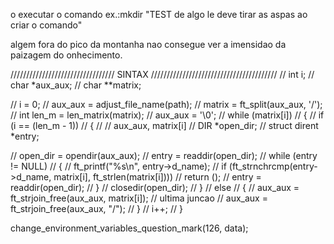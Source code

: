 o executar o comando
ex.:mkdir "TEST de algo le deve tirar as aspas ao criar o comando"

algem fora do pico da montanha nao consegue ver a imensidao da paizagem do onhecimento.

///////////////////////////////// SINTAX ////////////////////////////////////////
// int		i;
// char	*aux_aux;
// char	**matrix;

// i = 0;
// aux_aux = adjust_file_name(path);
// matrix = ft_split(aux_aux, '/');
// int len_m = len_matrix(matrix);
// aux_aux = '\0';
// while (matrix[i])
// {
// 	if (i == (len_m - 1))
// 	{
// 		// aux_aux, matrix[i]
// 		DIR				*open_dir;
// 		struct dirent	*entry;

// 		open_dir = opendir(aux_aux);
// 		entry = readdir(open_dir);
// 		while (entry != NULL)
// 		{
// 			ft_printf("%s\n", entry->d_name);
// 			if (ft_strnchrcmp(entry->d_name, matrix[i], ft_strlen(matrix[i])))
// 				return ();
// 			entry = readdir(open_dir);
// 		}
// 		closedir(open_dir);
// 	}
// 	else
// 	{
// 		aux_aux = ft_strjoin_free(aux_aux, matrix[i]); // ultima juncao
// 		aux_aux = ft_strjoin_free(aux_aux, "/");
// 	}
// 	i++;
// }


change_environment_variables_question_mark(126, data);
